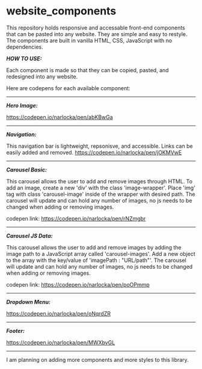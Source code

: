# website_components
This repository holds responsive and accessable front-end components that can be pasted into any website. They are simple and easy to restyle.
The components are built in vanilla HTML, CSS, JavaScript with no dependencies.

***HOW TO USE:***

Each component is made so that they can be copied, pasted, and redesigned into any website.

Here are codepens for each available component:

-----------------------------------------------------------------------------------------------------------------------------------------------------------------------
***Hero Image:***

  https://codepen.io/narlocka/pen/abKBwGa


-----------------------------------------------------------------------------------------------------------------------------------------------------------------------
***Navigation:***

This navigation bar is lightweight, repsonisve, and accessible. Links can be easily added and removed.
  https://codepen.io/narlocka/pen/jOKMVwE



-----------------------------------------------------------------------------------------------------------------------------------------------------------------------
***Carousel Basic:***

This carousel allows the user to add and remove images through HTML. To add an image, create a new 'div' with the class 'image-wrapper'. Place 'img' tag with class 'carousel-image' inside of the wrapper with desired path. The carousel will update and can hold any number of images, no js needs to be changed when adding or removing images.

codepen link: https://codepen.io/narlocka/pen/rNZmgbr



-----------------------------------------------------------------------------------------------------------------------------------------------------------------------
***Carousel JS Data:***

This carousel allows the user to add and remove images by adding the image path to a JavaScript array called 'carousel-images'. Add a new object to the array with the key/value of 'imagePath : "URL/path"'. The carousel will update and can hold any number of images, no js needs to be changed when adding or removing images.

codepen link: https://codepen.io/narlocka/pen/poOPmmp



-----------------------------------------------------------------------------------------------------------------------------------------------------------------------
***Dropdown Menu:***

  https://codepen.io/narlocka/pen/oNqrdZR



-----------------------------------------------------------------------------------------------------------------------------------------------------------------------
***Footer:***

  https://codepen.io/narlocka/pen/MWXbvGL




-----------------------------------------------------------------------------------------------------------------------------------------------------------------------
I am planning on adding more components and more styles to this library.
